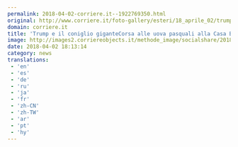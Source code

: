 ```yaml
---
permalink: 2018-04-02-corriere.it--1922769350.html
original: http://www.corriere.it/foto-gallery/esteri/18_aprile_02/trump-coniglio-gigante-corsa-uova-pasquali-casa-bianca-d0f24598-3689-11e8-a836-1a6391d71628.shtml
domain: corriere.it
title: 'Trump e il coniglio giganteCorsa alle uova pasquali alla Casa Bianca Le foto'
image: http://images2.corriereobjects.it/methode_image/socialshare/2018/04/02/a2d2f706-368a-11e8-a836-1a6391d71628.jpg
date: 2018-04-02 18:13:14
category: news
translations: 
 - 'en'
 - 'es'
 - 'de'
 - 'ru'
 - 'ja'
 - 'fr'
 - 'zh-CN'
 - 'zh-TW'
 - 'ar'
 - 'pt'
 - 'hy'
---
```


